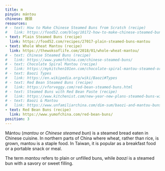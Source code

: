 ```yaml
---
title: m
pinyin: mántou
chinese: 饅頭
resources: 
# - text: How to Make Chinese Steamed Buns from Scratch (recipe)
#   link: https://food52.com/blog/10172-how-to-make-chinese-steamed-buns-from-scratch
- text: Plain Steamed Buns (recipe)
  link: https://food52.com/recipes/27017-plain-steamed-buns-mantou
- text: Whole Wheat Mantou (recipe)
  link: https://thewoksoflife.com/2018/01/whole-wheat-mantou/
# - text: Chinese Steamed Buns (recipe)
#   link: https://www.yumofchina.com/chinese-steamed-buns/
# - text: Chocolate Spiral Mantou (recipe)
#   link: https://mykitchen101en.com/chocolate-spiral-mantou-steamed-orientalchinese-bun/
# - text: Baozi Types
#   link: https://en.wikipedia.org/wiki/Baozi#Types
# - text: Red Bean Steamed Buns (recipe)
#   link: https://vforveggy.com/red-bean-steamed-buns.html
# - text: Steamed Buns with Red Bean Paste (recipe)
#   link: https://www.kitchenist.com/new-year-new-plans-steamed-buns-with-red-bean-paste-a-cooking-blog-kitchenist/
# - text: Baozi & Mantou
#   link: https://www.unfamiliarchina.com/dim-sum/baozi-and-mantou-buns
- text: Red Bean Buns (recipe)
  link: https://www.yumofchina.com/red-bean-buns/
position: 3
---
```


Mántou (*mantou* or *Chinese steamed bun*) is a steamed bread eaten in Chinese cuisine. In northern parts of China where wheat, rather than rice, is grown, mantou is a staple food. In Taiwan, it is popular as a breakfast food or a portable snack or meal.

The term *mantou* refers to plain or unfilled buns, while *baozi* is a steamed bun with a savory or sweet filling.

